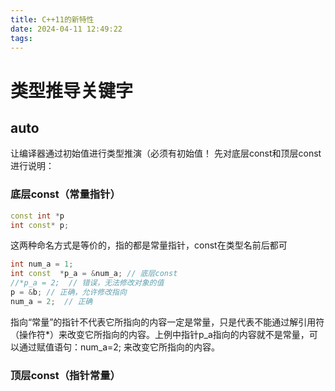 ```yaml
---
title: C++11的新特性
date: 2024-04-11 12:49:22
tags:
---
```

# 类型推导关键字
## auto
让编译器通过初始值进行类型推演（必须有初始值！
先对底层const和顶层const进行说明：
### 底层const（常量指针）
```cpp
const int *p
int const* p;
```
这两种命名方式是等价的，指的都是常量指针，const在类型名前后都可
```cpp
int num_a = 1;
int const  *p_a = &num_a; // 底层const
//*p_a = 2;  // 错误，无法修改对象的值
p = &b; // 正确，允许修改指向
num_a = 2;  // 正确
```
指向“常量”的指针不代表它所指向的内容一定是常量，只是代表不能通过解引用符（操作符*）来改变它所指向的内容。上例中指针p_a指向的内容就不是常量，可以通过赋值语句：num_a=2;  来改变它所指向的内容。

### 顶层const（指针常量）

